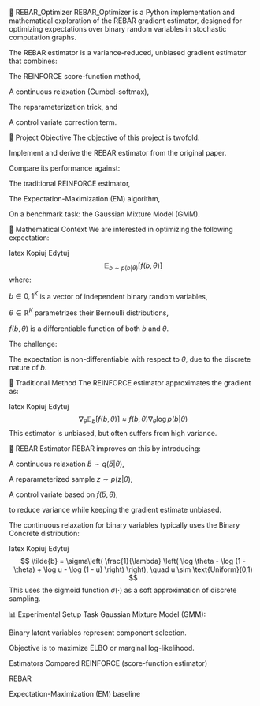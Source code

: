 🧮 REBAR_Optimizer
REBAR_Optimizer is a Python implementation and mathematical exploration of the REBAR gradient estimator, designed for optimizing expectations over binary random variables in stochastic computation graphs.

The REBAR estimator is a variance-reduced, unbiased gradient estimator that combines:

The REINFORCE score-function method,

A continuous relaxation (Gumbel-softmax),

The reparameterization trick, and

A control variate correction term.

📘 Project Objective
The objective of this project is twofold:

Implement and derive the REBAR estimator from the original paper.

Compare its performance against:

The traditional REINFORCE estimator,

The Expectation-Maximization (EM) algorithm,

On a benchmark task: the Gaussian Mixture Model (GMM).

🧠 Mathematical Context
We are interested in optimizing the following expectation:

latex
Kopiuj
Edytuj
$$
\mathbb{E}_{b \sim p(b|\theta)}[f(b, \theta)]
$$
where:

$b \in {0, 1}^K$ is a vector of independent binary random variables,

$\theta \in \mathbb{R}^K$ parametrizes their Bernoulli distributions,

$f(b, \theta)$ is a differentiable function of both $b$ and $\theta$.

The challenge:

The expectation is non-differentiable with respect to $\theta$, due to the discrete nature of $b$.

🔁 Traditional Method
The REINFORCE estimator approximates the gradient as:

latex
Kopiuj
Edytuj
$$
\nabla_\theta \mathbb{E}_{b}[f(b, \theta)] \approx f(b, \theta) \nabla_\theta \log p(b|\theta)
$$
This estimator is unbiased, but often suffers from high variance.

🔧 REBAR Estimator
REBAR improves on this by introducing:

A continuous relaxation $\tilde{b} \sim q(\tilde{b}|\theta)$,

A reparameterized sample $z \sim p(z|\theta)$,

A control variate based on $f(\tilde{b}, \theta)$,

to reduce variance while keeping the gradient estimate unbiased.

The continuous relaxation for binary variables typically uses the Binary Concrete distribution:

latex
Kopiuj
Edytuj
$$
\tilde{b} = \sigma\left( \frac{1}{\lambda} \left( \log \theta - \log (1 - \theta) + \log u - \log (1 - u) \right) \right), \quad u \sim \text{Uniform}(0,1)
$$
This uses the sigmoid function $\sigma(\cdot)$ as a soft approximation of discrete sampling.

📊 Experimental Setup
Task
Gaussian Mixture Model (GMM):

Binary latent variables represent component selection.

Objective is to maximize ELBO or marginal log-likelihood.

Estimators Compared
REINFORCE (score-function estimator)

REBAR

Expectation-Maximization (EM) baseline